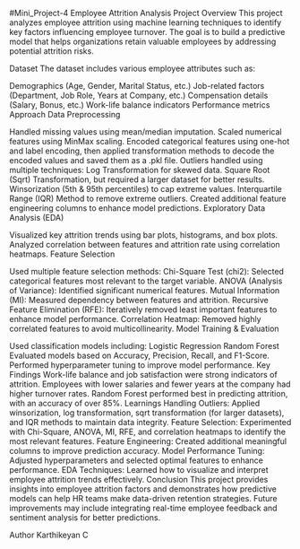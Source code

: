 #Mini_Project-4
Employee Attrition Analysis
Project Overview
This project analyzes employee attrition using machine learning techniques to identify key factors influencing employee turnover. The goal is to build a predictive model that helps organizations retain valuable employees by addressing potential attrition risks.

Dataset
The dataset includes various employee attributes such as:

Demographics (Age, Gender, Marital Status, etc.)
Job-related factors (Department, Job Role, Years at Company, etc.)
Compensation details (Salary, Bonus, etc.)
Work-life balance indicators
Performance metrics
Approach
Data Preprocessing

Handled missing values using mean/median imputation.
Scaled numerical features using MinMax scaling.
Encoded categorical features using one-hot and label encoding, then applied transformation methods to decode the encoded values and saved them as a .pkl file.
Outliers handled using multiple techniques:
Log Transformation for skewed data.
Square Root (Sqrt) Transformation, but required a larger dataset for better results.
Winsorization (5th & 95th percentiles) to cap extreme values.
Interquartile Range (IQR) Method to remove extreme outliers.
Created additional feature engineering columns to enhance model predictions.
Exploratory Data Analysis (EDA)

Visualized key attrition trends using bar plots, histograms, and box plots.
Analyzed correlation between features and attrition rate using correlation heatmaps.
Feature Selection

Used multiple feature selection methods:
Chi-Square Test (chi2): Selected categorical features most relevant to the target variable.
ANOVA (Analysis of Variance): Identified significant numerical features.
Mutual Information (MI): Measured dependency between features and attrition.
Recursive Feature Elimination (RFE): Iteratively removed least important features to enhance model performance.
Correlation Heatmap: Removed highly correlated features to avoid multicollinearity.
Model Training & Evaluation

Used classification models including:
Logistic Regression
Random Forest
Evaluated models based on Accuracy, Precision, Recall, and F1-Score.
Performed hyperparameter tuning to improve model performance.
Key Findings
Work-life balance and job satisfaction were strong indicators of attrition.
Employees with lower salaries and fewer years at the company had higher turnover rates.
Random Forest performed best in predicting attrition, with an accuracy of over 85%.
Learnings
Handling Outliers: Applied winsorization, log transformation, sqrt transformation (for larger datasets), and IQR methods to maintain data integrity.
Feature Selection: Experimented with Chi-Square, ANOVA, MI, RFE, and correlation heatmaps to identify the most relevant features.
Feature Engineering: Created additional meaningful columns to improve prediction accuracy.
Model Performance Tuning: Adjusted hyperparameters and selected optimal features to enhance performance.
EDA Techniques: Learned how to visualize and interpret employee attrition trends effectively.
Conclusion
This project provides insights into employee attrition factors and demonstrates how predictive models can help HR teams make data-driven retention strategies. Future improvements may include integrating real-time employee feedback and sentiment analysis for better predictions.

Author
Karthikeyan C
